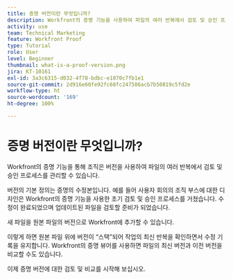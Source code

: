 ```yaml
---
title: 증명 버전이란 무엇입니까?
description: Workfront의 증명 기능을 사용하여 파일의 여러 반복에서 검토 및 승인 프로세스를 관리하는 데 있어 버전이 어떤 방식으로 도움이 되는지 살펴보십시오.
activity: use
team: Technical Marketing
feature: Workfront Proof
type: Tutorial
role: User
level: Beginner
thumbnail: what-is-a-proof-version.png
jira: KT-10161
exl-id: 3a3c6315-d032-4f78-bdbc-e1070c7fb1e1
source-git-commit: 2d916e60fe92fc68fc247586acb7b50819c5fd2e
workflow-type: ht
source-wordcount: '169'
ht-degree: 100%

---
```


# 증명 버전이란 무엇입니까?

Workfront의 증명 기능을 통해 조직은 버전을 사용하여 파일의 여러 반복에서 검토 및 승인 프로세스를 관리할 수 있습니다.

버전의 기본 정의는 증명의 수정본입니다. 예를 들어 사용자 회의의 조직 부스에 대한 디자인은 Workfront의 증명 기능을 사용한 초기 검토 및 승인 프로세스를 거쳤습니다. 수정이 완료되었으며 업데이트된 파일을 검토할 준비가 되었습니다.

새 파일을 원본 파일의 버전으로 Workfront에 추가할 수 있습니다.

이렇게 하면 원본 파일 위에 버전이 “스택”되어 작업의 최신 반복을 확인하면서 수정 기록을 유지합니다. Workfront의 증명 뷰어를 사용하면 파일의 최신 버전과 이전 버전을 비교할 수도 있습니다.

이제 증명 버전에 대한 검토 및 비교를 시작해 보십시오.
